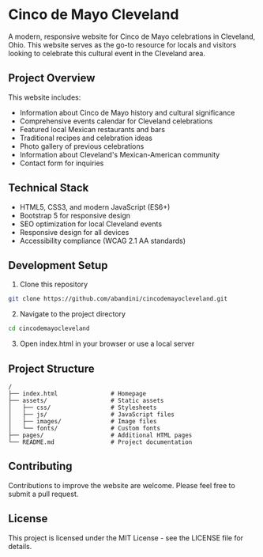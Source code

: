 # Cinco de Mayo Cleveland

A modern, responsive website for Cinco de Mayo celebrations in Cleveland, Ohio. This website serves as the go-to resource for locals and visitors looking to celebrate this cultural event in the Cleveland area.

## Project Overview

This website includes:
- Information about Cinco de Mayo history and cultural significance
- Comprehensive events calendar for Cleveland celebrations
- Featured local Mexican restaurants and bars
- Traditional recipes and celebration ideas
- Photo gallery of previous celebrations
- Information about Cleveland's Mexican-American community
- Contact form for inquiries

## Technical Stack

- HTML5, CSS3, and modern JavaScript (ES6+)
- Bootstrap 5 for responsive design
- SEO optimization for local Cleveland events
- Responsive design for all devices
- Accessibility compliance (WCAG 2.1 AA standards)

## Development Setup

1. Clone this repository
```bash
git clone https://github.com/abandini/cincodemayocleveland.git
```

2. Navigate to the project directory
```bash
cd cincodemayocleveland
```

3. Open index.html in your browser or use a local server

## Project Structure

```
/
├── index.html               # Homepage
├── assets/                  # Static assets
│   ├── css/                 # Stylesheets
│   ├── js/                  # JavaScript files
│   ├── images/              # Image files
│   └── fonts/               # Custom fonts
├── pages/                   # Additional HTML pages
└── README.md                # Project documentation
```

## Contributing

Contributions to improve the website are welcome. Please feel free to submit a pull request.

## License

This project is licensed under the MIT License - see the LICENSE file for details.
